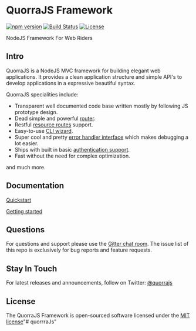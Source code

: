 # QuorraJS Framework

[![npm version](https://img.shields.io/npm/v/positron.svg)](https://www.npmjs.com/package/positron)
[![Build Status](https://travis-ci.org/quorrajs/Positron.svg?branch=master)](https://travis-ci.org/quorrajs/Positron)
[![License](https://img.shields.io/npm/l/positron.svg)](https://www.npmjs.com/package/positron)

NodeJS Framework For Web Riders

## Intro

QuorraJS is a NodeJS MVC framework for building elegant web applications. It provides a clean application structure
and simple API's to develop applications in a expressive beautiful syntax.

QuorraJS specialities include:

 - Transparent well documented code base written mostly by following JS prototype design.
 - Dead simple and powerful [router](https://quorrajs.org/docs/1.0.0/getting-started/routing.html).
 - Restful [resource routes](https://quorrajs.org/docs/1.0.0/getting-started/controllers.html#restful-resource-controllers) support.
 - Easy-to-use [CLI wizard](https://quorrajs.org/docs/1.0.0/quorra-cli/overview.html).
 - Super cool and pretty [error handler interface](https://github.com/quorrajs/Ouch) which makes debugging a lot easier.
 - Ships with built in basic [authentication support](https://quorrajs.org/docs/1.0.0/more/security.html).
 - Fast without the need for complex optimization.

and much more.

## Documentation

[Quickstart](https://quorrajs.org/docs/1.0.0/preface/quickstart.html)

[Getting started](https://quorrajs.org/docs/1.0.0/getting-started/installation.html)

## Questions

For questions and support please use the [Gitter chat room](https://gitter.im/quorrajs/quorrajs). The issue list of this repo is exclusively for bug
reports and feature requests.

## Stay In Touch

For latest releases and announcements, follow on Twitter: [@quorrajs](https://twitter.com/quorrajs)

## License

The QuorraJS Framework is open-sourced software licensed under the [MIT license](http://opensource.org/licenses/MIT)"# quorrraJs" 
